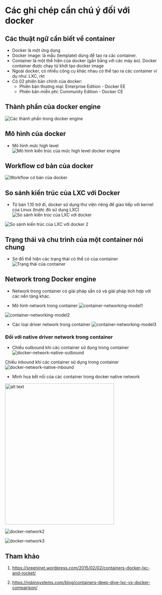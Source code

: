 # Các ghi chép cần chú ý đối với docker

## Các thuật ngữ cần biết về container

- Docker là một ứng dụng
- Docker image: là mẫu (template) dùng để tạo ra các container.
- Container là một thể hiện của docker (gần bằng với các máy ảo). Docker container được chạy từ khởi tạo docker image
- Ngoài docker, có nhiều công cụ khác nhau có thể tạo ra các container ví dụ như: LXC, rkt
- Có 02 phiên bản chính của docker: 
	- Phiên bản thương mại: Enterprise Edition - Docker EE 
	- Phiên bản miễn phí:  Community Edition - Docker CE

## Thành phần của docker engine
![Các thành phần trong docker engine](/images/engine-components-flow.png)

## Mô hình của docker
- Mô hình mức high level
![Mô hình kiến trúc của mức high level docker engine](/images/docker2.png)

## Workflow cơ bản của docker 
![Workflow cơ bản của docker](/images/docker-stages.png)

## So sánh kiến trúc của LXC với Docker
- Từ bản 1.10 trở đi, docker sử dụng thư viện riêng để giao tiếp với kernel của Linux (trước đó sử dụng LXC)
![So sánh kiến trúc của LXC với docker](/images/linux-vs-docker-comparison-architecture-docker-lxc.png)

![So sánh kiến trúc của LXC với docker 2](/images/linux-vs-docker-comparison-architecture-docker-lxc_2.png)

## Trạng thái và chu trình của một container nói chung
- Sơ đồ thể hiện các trạng thái có thể có của container
![Trạng thái của container](/images/docker-state.jpg)

## Network trong Docker engine 
- Network trong container có giải pháp sẵn có và giải pháp tích hợp với các nền tảng khác.

- Mô hình network trong container 
![container-networking-model1](/images/Container_Networking_Model1.png)

![container-networking-model2](/images/Container_Networking_Model2.png)

- Các loại driver network trong container
![container-networking-model3](/images/docker-native-model2.jpg)

### Đối với native driver network trong container
- Chiều outbound khi các container sử dụng trong container
![docker-network-native-outbound](/images/docker-native-network4.jpg)

Chiều inbound khi các container sử dụng trong container
![docker-network-native-inbound](/images/docker-native-network5.jpg)


- Minh họa kết nối của các container trong docker native network
<img src="/images/docker-native-network1.jpg" alt="alt text" width="360" height="465">

![docker-network2](/images/docker-native-network2.jpg)

![docker-network3](/images/docker-native-network3.jpg)


## Tham khảo

1. https://sreeninet.wordpress.com/2015/02/02/containers-docker-lxc-and-rocket/

2. https://robinsystems.com/blog/containers-deep-dive-lxc-vs-docker-comparison/
